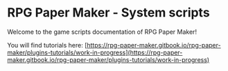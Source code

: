 # RPG Paper Maker - System scripts

Welcome to the game scripts documentation of RPG Paper Maker!

You will find tutorials here: [https://rpg-paper-maker.gitbook.io/rpg-paper-maker/plugins-tutorials/work-in-progress](https://rpg-paper-maker.gitbook.io/rpg-paper-maker/plugins-tutorials/work-in-progress)